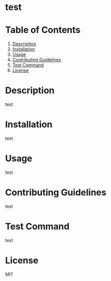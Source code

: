 # test 
  # Table of Contents
  1. [Description](#Description)
  1. [Installation](#installtion)
  1. [Usage](#Usage)
  1. [Contributing Guidelines](#Contributing-Guidelines)
  1. [Test Command](#Test-Command)
  1. [License](#License)

  # Description
   test
   # Installation
   test
   # Usage
   test
   # Contributing Guidelines
   test
   # Test Command
   test
   # License 
   MIT
   

  
